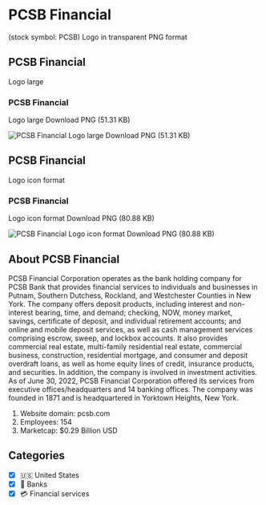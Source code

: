 # PCSB Financial
 (stock symbol: PCSB) Logo in transparent PNG format

## PCSB Financial
 Logo large

### PCSB Financial
 Logo large Download PNG (51.31 KB)

![PCSB Financial
 Logo large Download PNG (51.31 KB)](/img/orig/PCSB_BIG-1215fc7e.png)

## PCSB Financial
 Logo icon format

### PCSB Financial
 Logo icon format Download PNG (80.88 KB)

![PCSB Financial
 Logo icon format Download PNG (80.88 KB)](/img/orig/PCSB-b266cfba.png)

## About PCSB Financial


PCSB Financial Corporation operates as the bank holding company for PCSB Bank that provides financial services to individuals and businesses in Putnam, Southern Dutchess, Rockland, and Westchester Counties in New York. The company offers deposit products, including interest and non-interest bearing, time, and demand; checking, NOW, money market, savings, certificate of deposit, and individual retirement accounts; and online and mobile deposit services, as well as cash management services comprising escrow, sweep, and lockbox accounts. It also provides commercial real estate, multi-family residential real estate, commercial business, construction, residential mortgage, and consumer and deposit overdraft loans, as well as home equity lines of credit, insurance products, and securities. In addition, the company is involved in investment activities. As of June 30, 2022, PCSB Financial Corporation offered its services from executive offices/headquarters and 14 banking offices. The company was founded in 1871 and is headquartered in Yorktown Heights, New York.

1. Website domain: pcsb.com
2. Employees: 154
3. Marketcap: $0.29 Billion USD


## Categories
- [x] 🇺🇸 United States
- [x] 🏦 Banks
- [x] 💳 Financial services
